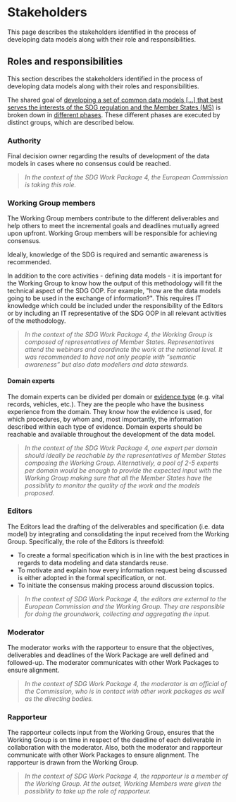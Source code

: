 # Stakeholders

This page describes the stakeholders identified in the process of developing data models along with their role and responsibilities. 

## Roles and responsibilities

This section describes the stakeholders identified in the process of developing data models along with their roles and responsibilities.

The shared goal of [developing a set of common data models [...] that best serves the interests of the SDG regulation and the Member States (MS)](https://github.com/SEMICeu/SDG-sandbox#data-semantics-formats--quality) is broken down in [different phases](https://github.com/SEMICeu/SDG-sandbox/tree/master/process_and_method/methodology). These different phases are executed by distinct groups, which are described below.

### Authority
Final decision owner regarding the results of development of the data models in cases where no consensus could be reached. 
<blockquote><i>In the context of the SDG Work Package 4, the European Commission is taking this role.</i></blockquote>

### Working Group members
The Working Group members contribute to the different deliverables and help others to meet the incremental goals and deadlines mutually agreed upon upfront. Working Group members will be responsible for achieving consensus. 

Ideally, knowledge of the SDG is required and semantic awareness is recommended.

In addition to the core activities - defining data models - it is important for the Working Group to know how the output of this methodology will fit the technical aspect of the SDG OOP. For example, "how are the data models going to be used in the exchange of information?". This requires IT knowledge which could be included under the responsibility of the Editors or by including an IT representative of the SDG OOP in all relevant activities of the methodology.

<blockquote><i>In the context of the SDG Work Package 4, the Working Group is composed of representatives of Member States. Representatives attend the webinars and coordinate the work at the national level. It was recommended to have not only people with “semantic awareness” but also data modellers and data stewards.</i></blockquote>

#### Domain experts
The domain experts can be divided per domain or [evidence type](https://github.com/SEMICeu/SDG-sandbox#types-of-evidence) (e.g. vital records, vehicles, etc.). They are the people who have the business experience from the domain. They know how the evidence is used, for which procedures, by whom and, most importantly, the information described within each type of evidence.
Domain experts should be reachable and available throughout the development of the data model.  

<blockquote>
<i>In the context of the SDG Work Package 4, one expert per domain should ideally be reachable by the representatives of Member States composing the Working Group. Alternatively, a pool of 2-5 experts per domain would be enough to provide the expected input with the Working Group making sure that all the Member States have the possibility to monitor the quality of the work and the models proposed.</i>
</blockquote>

### Editors

The Editors lead the drafting of the deliverables and specification (i.e. data model) by integrating and consolidating the input received from the Working Group. Specifically, the role of the Editors is threefold:

* To create a formal specification which is in line with the best practices in regards to data modeling and data standards reuse.
* To motivate and explain how every information request being discussed is either adopted in the formal specification, or not.  
* To initiate the consensus making process around discussion topics.

<blockquote><i>In the context of SDG Work Package 4, the editors are external to the European Commission and the Working Group. They are responsible for doing the groundwork, collecting and aggregating the input.</i></blockquote>

### Moderator
The moderator works with the rapporteur to ensure that the objectives, deliverables and deadlines of the Work Package are well defined and followed-up. The moderator communicates with other Work Packages to ensure alignment.

<blockquote><i>In the context of SDG Work Package 4, the moderator is an official of the Commission, who is in contact with other work packages as well as the directing bodies.</i></blockquote>

### Rapporteur 
The rapporteur collects input from the Working Group, ensures that the Working Group is on time in respect of the deadline of each deliverable in collaboration with the moderator. Also, both the moderator and rapporteur communicate with other Work Packages to ensure alignment. The rapporteur is drawn from the Working Group.

<blockquote><i>In the context of SDG Work Package 4, the rapporteur is a member of the Working Group. At the outset, Working Members were given the possibility to take up the role of rapporteur.</i></blockquote>


